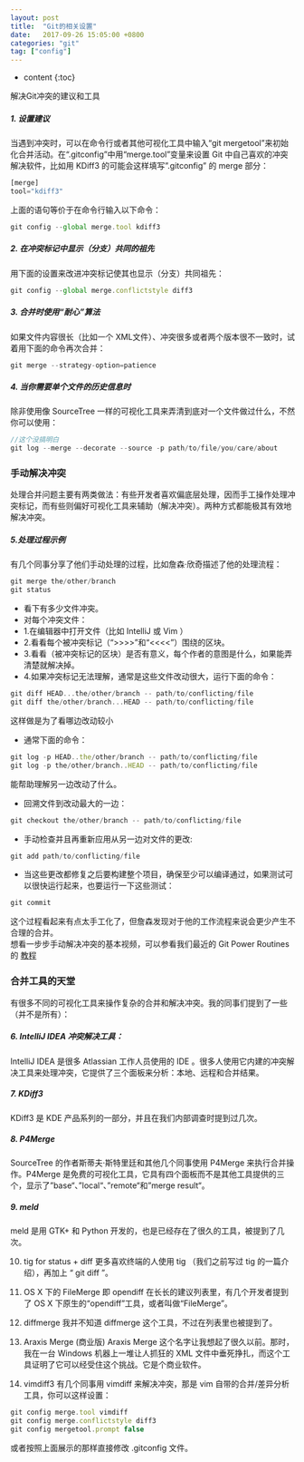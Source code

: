 ```yaml
---
layout: post
title:  "Git的相关设置"
date:   2017-09-26 15:05:00 +0800
categories: "git"
tag: ["config"]
---
```



* content
{:toc}

解决Git冲突的建议和工具

##### 1. 设置建议  
当遇到冲突时，可以在命令行或者其他可视化工具中输入“git mergetool”来初始化合并活动。在“.gitconfig”中用“merge.tool”变量来设置 Git 中自己喜欢的冲突解决软件，比如用 KDiff3 的可能会这样填写”.gitconfig” 的 merge 部分：
```js
[merge]
tool="kdiff3"
```
上面的语句等价于在命令行输入以下命令：
```js
git config --global merge.tool kdiff3
```

##### 2. 在冲突标记中显示（分支）共同的祖先
用下面的设置来改进冲突标记使其也显示（分支）共同祖先：
```js
git config --global merge.conflictstyle diff3
```

##### 3. 合并时使用“耐心”算法  
如果文件内容很长（比如一个 XML文件）、冲突很多或者两个版本很不一致时，试着用下面的命令再次合并：
```js
git merge --strategy-option=patience
```

##### 4. 当你需要单个文件的历史信息时
除非使用像 SourceTree 一样的可视化工具来弄清到底对一个文件做过什么，不然你可以使用：
```js
//这个没搞明白
git log --merge --decorate --source -p path/to/file/you/care/about
```


### 手动解决冲突

处理合并问题主要有两类做法：有些开发者喜欢偏底层处理，因而手工操作处理冲突标记，而有些则偏好可视化工具来辅助（解决冲突）。两种方式都能极其有效地解决冲突。

##### 5.处理过程示例
有几个同事分享了他们手动处理的过程，比如詹森·欣奇描述了他的处理流程：
```js
git merge the/other/branch
git status
```

- 看下有多少文件冲突。
- 对每个冲突文件：
- 1.在编辑器中打开文件（比如 IntelliJ 或 Vim ）
- 2.看看每个被冲突标记（“>>>>”和“<<<<”）围绕的区块。
- 3.看看（被冲突标记的区块）是否有意义，每个作者的意图是什么，如果能弄清楚就解决掉。
- 4.如果冲突标记无法理解，通常是这些文件改动很大，运行下面的命令：
```js
git diff HEAD...the/other/branch -- path/to/conflicting/file
git diff the/other/branch...HEAD -- path/to/conflicting/file
```
这样做是为了看哪边改动较小
- 通常下面的命令：
```js
git log -p HEAD..the/other/branch -- path/to/conflicting/file
git log -p the/other/branch..HEAD -- path/to/conflicting/file
```
能帮助理解另一边改动了什么。
- 回溯文件到改动最大的一边：
```js
git checkout the/other/branch -- path/to/conflicting/file
```
- 手动检查并且再重新应用从另一边对文件的更改:
```js
git add path/to/conflicting/file
```
- 当这些更改都修复之后要构建整个项目，确保至少可以编译通过，如果测试可以很快运行起来，也要运行一下这些测试：
```js
git commit
```
这个过程看起来有点太手工化了，但詹森发现对于他的工作流程来说会更少产生不合理的合并。    
想看一步步手动解决冲突的基本视频，可以参看我们最近的 Git Power Routines的
[教程](https://www.youtube.com/playlist?list=PLDshL1Z581YYxLsjYwM25HkIYrymXb7H_)


### 合并工具的天堂   
有很多不同的可视化工具来操作复杂的合并和解决冲突。我的同事们提到了一些（并不是所有）：

##### 6. IntelliJ IDEA 冲突解决工具：  
IntelliJ IDEA 是很多 Atlassian 工作人员使用的 IDE 。很多人使用它内建的冲突解决工具来处理冲突，它提供了三个面板来分析：本地、远程和合并结果。

##### 7. KDiff3
KDiff3 是 KDE 产品系列的一部分，并且在我们内部调查时提到过几次。

##### 8. P4Merge
SourceTree 的作者斯蒂夫·斯特里廷和其他几个同事使用 P4Merge 来执行合并操作。P4Merge 是免费的可视化工具，它具有四个面板而不是其他工具提供的三个，显示了”base“、”local“、”remote“和”merge result“。

##### 9. meld
meld 是用 GTK+ 和 Python 开发的，也是已经存在了很久的工具，被提到了几次。

10. tig for status + diff
更多喜欢终端的人使用 tig （我们之前写过 tig 的一篇介绍），再加上 “ git diff ”。

11. OS X 下的 FileMerge 即 opendiff
在长长的建议列表里，有几个开发者提到了 OS X 下原生的“opendiff”工具，或者叫做“FileMerge”。

12. diffmerge
我并不知道 diffmerge 这个工具，不过在列表里也被提到了。

13. Araxis Merge (商业版)
Araxis Merge 这个名字让我想起了很久以前。那时，我在一台 Windows 机器上一堆让人抓狂的 XML 文件中垂死挣扎，而这个工具证明了它可以经受住这个挑战。它是个商业软件。

14. vimdiff3
有几个同事用 vimdiff 来解决冲突，那是 vim 自带的合并/差异分析 工具，你可以这样设置：      

```js
git config merge.tool vimdiff
git config merge.conflictstyle diff3
git config mergetool.prompt false
```

或者按照上面展示的那样直接修改 .gitconfig 文件。
